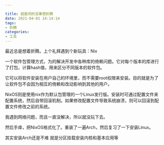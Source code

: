 ```yaml
---

title: 就是闲的没事想折腾
date: 2021-04-01 14:14:14
tags: 
- 折腾
categories: 
- 工具
---
```


 

最近总是想着折腾。上个礼拜遇到个新玩具：Nix 

一个软件包管理方式，为的解决开发中各种库的倚赖问题。它对每个版本的库进行了打包，计算hash值，用来区分不同版本的软件包。

它可以将软件安装在用户自己的环境里，而不需要root权限来安装。目的就是为了让软件包不会因为相互的倚赖和改动影响到其他的用户。

NixOS则是使用nix作为默认包管理的一个Linux发行版。安装时可通过配置文件来配置系统，然后自带回滚机制。如果修改配置文件导致系统崩溃，则可以回滚到配置文件修改之前的系统。

我遇到网络问题，而且一直没解决，所以就没玩下去。

然后手痒，把NixOS格式化了。重装了一遍Arch，然后复习了一下安装Linux。

其实安装Arch还是不难 就是分区挂载安装内核和基本应用等

